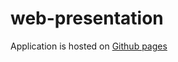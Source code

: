 # web-presentation
Application is hosted on [Github pages](https://sticker0ne.github.io/web-presentations/)
